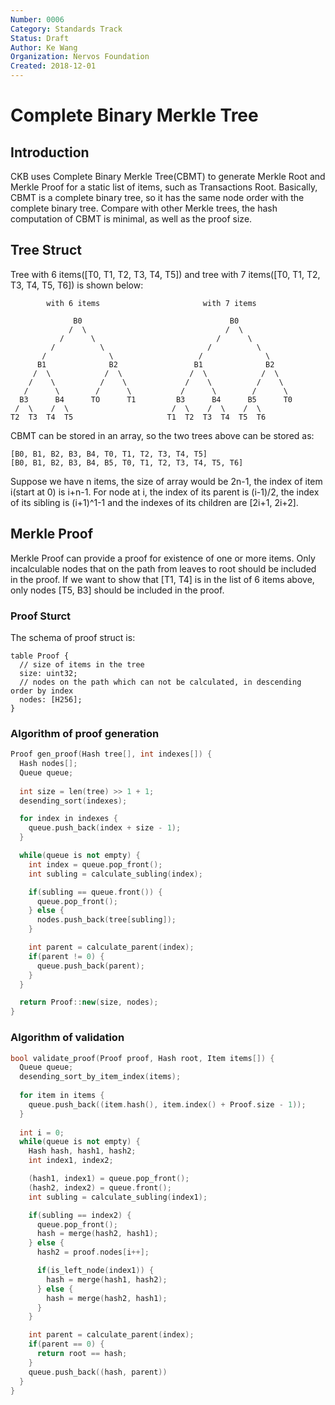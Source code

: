 ```yaml
---
Number: 0006
Category: Standards Track
Status: Draft
Author: Ke Wang
Organization: Nervos Foundation
Created: 2018-12-01
---
```


# Complete Binary Merkle Tree

## Introduction

CKB uses Complete Binary Merkle Tree(CBMT) to generate Merkle Root and Merkle Proof for a static list of items, such as Transactions Root. Basically, CBMT is a complete binary tree, so it has the same node order with the complete binary tree. Compare with other Merkle trees, the hash computation of CBMT is minimal, as well as the proof size.

## Tree Struct

Tree with 6 items([T0, T1, T2, T3, T4, T5]) and tree with 7 items([T0, T1, T2, T3, T4, T5, T6]) is shown below:

```
        with 6 items                       with 7 items

              B0                                 B0
             /  \                               /  \
           /      \                           /      \
         /          \                       /          \
       /              \                   /              \
      B1              B2                 B1              B2
     /  \            /  \               /  \            /  \
    /    \          /    \             /    \          /    \
   /      \        /      \           /      \        /      \  
  B3      B4      TO      T1         B3      B4      B5      T0
 /  \    /  \                       /  \    /  \    /  \
T2  T3  T4  T5                     T1  T2  T3  T4  T5  T6
```

CBMT can be stored in an array, so the two trees above can be stored as:

```
[B0, B1, B2, B3, B4, T0, T1, T2, T3, T4, T5]
[B0, B1, B2, B3, B4, B5, T0, T1, T2, T3, T4, T5, T6]
```

Suppose we have n items, the size of array would be 2n-1, the index of item i(start at 0) is i+n-1. For node at i, the index of its parent is (i-1)/2, the index of its sibling is (i+1)^1-1 and the indexes of its children are [2i+1, 2i+2].

## Merkle Proof

Merkle Proof can provide a proof for existence of one or more items. Only incalculable nodes that on the path from leaves to root should be included in the proof. If we want to show that [T1, T4] is in the list of 6 items above, only nodes [T5, B3] should be included in the proof.

### Proof Sturct

The schema of proof struct is:

```
table Proof {
  // size of items in the tree
  size: uint32;
  // nodes on the path which can not be calculated, in descending order by index
  nodes: [H256];
}
```

### Algorithm of proof generation

```c++
Proof gen_proof(Hash tree[], int indexes[]) {
  Hash nodes[];
  Queue queue;
  
  int size = len(tree) >> 1 + 1;
  desending_sort(indexes);

  for index in indexes {
    queue.push_back(index + size - 1);
  }

  while(queue is not empty) {
    int index = queue.pop_front();
    int subling = calculate_subling(index);

    if(subling == queue.front()) {
      queue.pop_front();
    } else {
      nodes.push_back(tree[subling]);
    }

    int parent = calculate_parent(index);
    if(parent != 0) {
      queue.push_back(parent);
    }
  }

  return Proof::new(size, nodes);
}
```

### Algorithm of validation

```c++
bool validate_proof(Proof proof, Hash root, Item items[]) {
  Queue queue;
  desending_sort_by_item_index(items);
  
  for item in items {
    queue.push_back((item.hash(), item.index() + Proof.size - 1));
  }
  
  int i = 0;
  while(queue is not empty) {
    Hash hash, hash1, hash2;
    int index1, index2;

    (hash1, index1) = queue.pop_front();
    (hash2, index2) = queue.front();
    int subling = calculate_subling(index1);

    if(subling == index2) {
      queue.pop_front();
      hash = merge(hash2, hash1);
    } else {
      hash2 = proof.nodes[i++];

      if(is_left_node(index1)) {
        hash = merge(hash1, hash2);
      } else {
        hash = merge(hash2, hash1);
      }
    }

    int parent = calculate_parent(index);
    if(parent == 0) {
      return root == hash;
    }
    queue.push_back((hash, parent))
  }
}
```